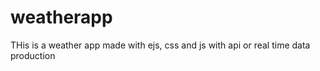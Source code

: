# weatherapp
 THis is a weather app made with ejs, css and js with api or real time data production
